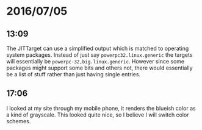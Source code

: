 # 2016/07/05

## 13:09

The JITTarget can use a simplified output which is matched to operating system
packages. Instead of just say `powerpc32.linux.generic` the targets will
essentially be `powerpc-32,big.linux.generic`. However since some packages
might support some bits and others not, there would essentially be a list of
stuff rather than just having single entries.

## 17:06

I looked at my site through my mobile phone, it renders the blueish color as a
kind of grayscale. This looked quite nice, so I believe I will switch color
schemes.

